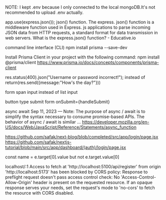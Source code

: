 NOTE: I kept .env because I only connected to the local mongoDB.It's not recommended to upload .env actually.

app.use(express.json());
json() function. The express. json() function is a middleware function used in Express. js applications to parse incoming JSON data from HTTP requests, a standard format for data transmission in web servers.
What is the express.json() function? - Educative.io

command line interface (CLI)
npm install prisma --save-dev

Install Prisma Client in your project with the following command:
npm install @prisma/client
https://www.prisma.io/docs/concepts/components/prisma-client

res.status(400).json("Username or password incorrect!");
instead of
return(res.send({message:"How's the day?"}))

form span input instead of list input

button type submit
form onSubmit={handleSubmit}

async await
Sep 11, 2023 — Note: The purpose of async / await is to simplify the syntax necessary to consume promise-based APIs. The behavior of async / await is similar ...
https://developer.mozilla.org/en-US/docs/Web/JavaScript/Reference/Statements/async_function

https://github.com/safak/next-blog/blob/completed/src/app/login/page.jsx
https://github.com/safak/nextjs-tutorial/blob/main/src/app/dashboard/(auth)/login/page.jsx

const name = e.target[0].value
but not e.target.value[0]

localhost/:1 Access to fetch at 'http://localhost:5100/api/register' from origin 'http://localhost:5173' has been blocked by CORS policy: Response to preflight request doesn't pass access control check: No 'Access-Control-Allow-Origin' header is present on the requested resource. If an opaque response serves your needs, set the request's mode to 'no-cors' to fetch the resource with CORS disabled.